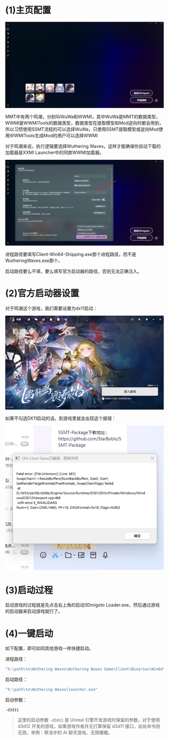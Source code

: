 # (1)主页配置

![alt text](image-3.png)

MMT中有两个鸣潮，分别叫WuWa和WWMI，其中WuWa是MMT的数据类型，WWMI是WWMITools的数据类型，数据类型在提取模型和Mod逆向时都会用到，所以习惯使用SSMT流程的可以选择WuWa，只使用SSMT提取模型或逆向Mod使用WWMITools生成Mod的用户可以选择WWMI

对于鸣潮来说，执行逻辑要选择Wuthering Waves，这样才能确保你自动下载的加载器是XXMI Launcher中的同款WWMI加载器。

![alt text](image-4.png)

进程路径要填写Client-Win64-Shipping.exe那个进程路径，而不是WutheringWaves.exe那个。

启动路径要么不填，要么填写官方启动器的路径，否则无法正确注入。

# (2)官方启动器设置

对于鸣潮这个游戏，我们需要设置为dx11启动：

![alt text](image.png)

如果不勾选DX11启动的话，到游戏里就会出现这个报错：

![alt text](03e29ccb44002b14b84d716e8cbe5f38.png)


# (3)启动过程

启动游戏的过程就是先点击右上角的启动3Dmigoto Loader.exe，然后通过游戏的启动器来启动游戏就行了。

# (4)一键启动

如下配置，即可如同其他游戏一样快捷启动。

进程路径：
```bash
"X:\path\to\Wuthering Waves\Wuthering Waves Game\Client\Binaries\Win64\Client-Win64-Shipping.exe"
```

启动路径：
```bash
"X:\path\to\Wuthering Waves\launcher.exe"
```

启动参数：
```
-d3d11
```

> 这里的启动参数 `-d3d11` 是 Unreal 引擎开发游戏时保留的参数，对于使用 d3d12 开发的游戏，如果游戏作者并无打算保留 d3d11 接口，此处命令则无效。举例：蔡浩宇的 AI 聊天游戏、无限暖暖。



